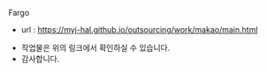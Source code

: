 Fargo
- url : https://myj-hal.github.io/outsourcing/work/makao/main.html

* 작업물은 위의 링크에서 확인하실 수 있습니다.
* 감사합니다.

